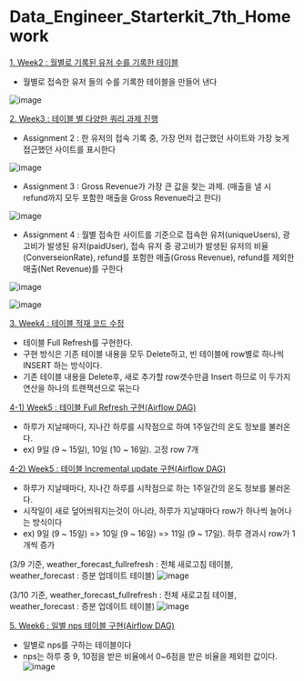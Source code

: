 # Data_Engineer_Starterkit_7th_Homework

[1. Week2 : 월별로 기록된 유저 수를 기록한 테이블](https://github.com/KimHyungkeun/DE_Starterkit_Programmers/blob/main/week2_HW.ipynb)  
 - 월별로 접속한 유저 들의 수를 기록한 테이블을 만들어 낸다

![image](https://user-images.githubusercontent.com/12759500/159435190-e041b791-177b-4fda-a2d0-e98e799ebef9.png)


[2. Week3 : 테이블 별 다양한 쿼리 과제 진행](https://github.com/KimHyungkeun/DE_Starterkit_Programmers/blob/main/week3_HW.ipynb)
 - Assignment 2 : 한 유저의 접속 기록 중, 가장 먼저 접근했던 사이트와 가장 늦게 접근했던 사이트를 표시한다

![image](https://user-images.githubusercontent.com/12759500/159435023-2f732f49-714f-4d28-9fb7-188fe7e58e35.png)

 - Assignment 3 : Gross Revenue가 가장 큰 값을 찾는 과제. (매출을 낼 시 refund까지 모두 포함한 매출을 Gross Revenue라고 한다)
  
 ![image](https://user-images.githubusercontent.com/12759500/159435046-30238150-ff7b-44d7-b67d-23053db42982.png)

 - Assignment 4 : 월별 접속한 사이트를 기준으로 접속한 유저(uniqueUsers), 광고비가 발생된 유저(paidUser), 접속 유저 중 광고비가 발생된 유저의 비율(ConverseionRate), 
refund를 포함한 매출(Gross Revenue), refund를 제외한 매출(Net Revenue)를 구한다
 
![image](https://user-images.githubusercontent.com/12759500/159435074-f7a906ba-466b-45c2-bb63-b2891ec6a818.png)

![image](https://user-images.githubusercontent.com/12759500/159437292-5e0ebb5a-5d78-4b12-b951-c5e12c934f8d.png)



[3. Week4 : 테이블 적재 코드 수정](https://github.com/KimHyungkeun/DE_Starterkit_Programmers/blob/main/week4_HW.ipynb) 
 - 테이블 Full Refresh를 구현한다.
 - 구현 방식은 기존 테이블 내용을 모두 Delete하고, 빈 테이블에 row별로 하나씩 INSERT 하는 방식이다.
 - 기존 테이블 내용을 Delete후, 새로 추가할 row갯수만큼 Insert 하므로 이 두가지 연산을 하나의 트랜잭션으로 묶는다


 [4-1) Week5 : 테이블 Full Refresh 구현(Airflow DAG)](https://github.com/KimHyungkeun/DE_Starterkit_Programmers/blob/main/week5_assignment_full_refresh.py)
 - 하루가 지날때마다, 지나간 하루를 시작점으로 하여 1주일간의 온도 정보를 불러온다.
 - ex) 9일 (9 ~ 15일), 10일 (10 ~ 16일). 고정 row 7개 
 
 [4-2) Week5 : 테이블 Incremental update 구현(Airflow DAG)](https://github.com/KimHyungkeun/DE_Starterkit_Programmers/blob/main/week5_assignment_incermental_update.py) 
 - 하루가 지날때마다, 지나간 하루를 시작점으로 하는 1주일간의 온도 정보를 불러온다.
 - 시작일이 새로 덮어씌워지는것이 아니라, 하루가 지날때마다 row가 하나씩 늘어나는 방식이다
 - ex) 9일 (9 ~ 15일) => 10일 (9 ~ 16일) => 11일 (9 ~ 17일). 하루 경과시 row가 1개씩 증가 

 (3/9 기준, weather_forecast_fullrefresh : 전체 새로고침 테이블, weather_forecast : 증분 업데이트 테이블) 
 ![image](https://user-images.githubusercontent.com/12759500/159435456-9b3dfea2-529e-4d58-bb19-f69865d916e6.png)
 
 (3/10 기준, weather_forecast_fullrefresh : 전체 새로고침 테이블, weather_forecast : 증분 업데이트 테이블) 
 ![image](https://user-images.githubusercontent.com/12759500/159435483-350d2606-17d0-407d-93da-428f9ca2b328.png)


[5. Week6 : 일별 nps 테이블 구현(Airflow DAG)](https://github.com/KimHyungkeun/DE_Starterkit_Programmers/blob/main/week6_assignment_nps_summary_table.py) 
 - 일별로 nps를 구하는 테이블이다
 - nps는 하루 중 9, 10점을 받은 비율에서 0~6점을 받은 비율을 제외한 값이다.
 ![image](https://user-images.githubusercontent.com/12759500/159435579-c6c7a0d4-30f7-4a17-8d87-a4854cf80009.png)




